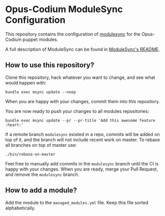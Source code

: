 # Opus-Codium ModuleSync Configuration

This repository contains the configuration of
[modulesync](https://github.com/puppetlabs/modulesync) for the Opus-Codium
puppet modules.

A full description of ModuleSync can be found in [ModuleSync's
README](https://github.com/puppetlabs/modulesync).

## How to use this repository?

Clone this repository, hack whatever you want to change, and see what would
happen with:

```
bundle exec msync update --noop
```

When you are happy with your changes, commit them into *this* repository.

You are now ready to push your changes to all modules repositories:

```
bundle exec msync update --pr --pr-title 'Add this awesome feature :heart:'
```

If a remote branch `modulesync` existed in a repo, commits will be added on top
of it, and the branch will not include recent work on master.  To rebase all
branches on top of master use:

```
./bin/rebase-on-master
```

Feel free to manually add commits in the `modulesync` branch until the CI is
happy with your changes.  When you are ready, merge your Pull Request, and
remove the `modulesync` branch.

## How to add a module?

Add the module to the `managed_modules.yml` file.  Keep this file sorted
alphabetically.
